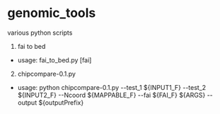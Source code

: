 # genomic_tools
various python scripts

1. fai to bed
- usage: fai_to_bed.py [fai]
2. chipcompare-0.1.py
- usage: python chipcompare-0.1.py --test_1 ${INPUT1_F} --test_2 ${INPUT2_F} --Ncoord ${MAPPABLE_F} --fai ${FAI_F} ${ARGS} --output ${outputPrefix}

